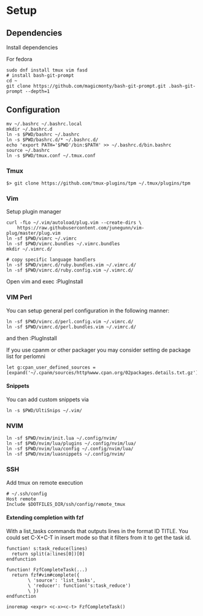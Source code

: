 # Setup

## Dependencies

Install dependencies

For fedora
```
sudo dnf install tmux vim fasd
# install bash-git-prompt
cd ~
git clone https://github.com/magicmonty/bash-git-prompt.git .bash-git-prompt --depth=1
```

## Configuration

```
mv ~/.bashrc ~/.bashrc.local
mkdir ~/.bashrc.d
ln -s $PWD/bashrc ~/.bashrc
ln -s $PWD/bashrc.d/* ~/.bashrc.d/
echo 'export PATH='$PWD'/bin:$PATH' >> ~/.bashrc.d/bin.bashrc
source ~/.bashrc
ln -s $PWD/tmux.conf ~/.tmux.conf
```
### Tmux

```
$> git clone https://github.com/tmux-plugins/tpm ~/.tmux/plugins/tpm
```

### Vim

Setup plugin manager

```
curl -fLo ~/.vim/autoload/plug.vim --create-dirs \
    https://raw.githubusercontent.com/junegunn/vim-plug/master/plug.vim
ln -sf $PWD/vimrc ~/.vimrc
ln -sf $PWD/vimrc.bundles ~/.vimrc.bundles
mkdir ~/.vimrc.d/

# copy specific language handlers
ln -sf $PWD/vimrc.d/ruby.bundles.vim ~/.vimrc.d/
ln -sf $PWD/vimrc.d/ruby.config.vim ~/.vimrc.d/
```

Open vim and exec :PlugInstall

### VIM Perl

You can setup general perl configuration in the following manner:

```
ln -sf $PWD/vimrc.d/perl.config.vim ~/.vimrc.d/
ln -sf $PWD/vimrc.d/perl.bundles.vim ~/.vimrc.d/
```

and then :PlugInstall

If you use cpanm or other packager you may consider setting de package list for perlomni

```
let g:cpan_user_defined_sources = [expand('~/.cpanm/sources/http%www.cpan.org/02packages.details.txt.gz')]
```

#### Snippets

You can add custom snippets via

```
ln -s $PWD/UltiSnips ~/.vim/

```

### NVIM

```
ln -sf $PWD/nvim/init.lua ~/.config/nvim/
ln -sf $PWD/nvim/lua/plugins ~/.config/nvim/lua/
ln -sf $PWD/nvim/lua/config ~/.config/nvim/lua/
ln -sf $PWD/nvim/luasnippets ~/.config/nvim/
```

### SSH

Add tmux on remote execution

```
# ~/.ssh/config
Host remote
Include $DOTFILES_DIR/ssh/config/remote_tmux
```

#### Extending completion with fzf

With a list_tasks commands that outputs lines in the format ID TITLE.
You could set C-X+C-T in insert mode so that it filters from it to get
the task id.

```vim
function! s:task_reduce(lines)
  return split(a:lines[0])[0]
endfunction

function! FzfCompleteTask(...)
  return fzf#vim#complete({
        \ 'source': 'list_tasks',
        \ 'reducer': function('s:task_reduce')
        \ })
endfunction

inoremap <expr> <c-x><c-t> FzfCompleteTask()
```
